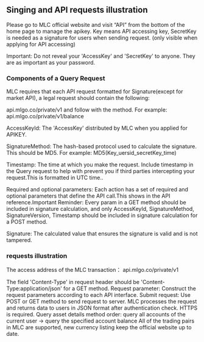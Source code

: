 ## Singing and API requests illustration

Please go to MLC official website and visit “API” from the bottom of the home page to manage the apikey. Key means API accessing key, SecretKey is needed as a signature for users when sending request. (only visible when applying for API accessing)

Important: Do not reveal your 'AccessKey' and 'SecretKey' to anyone. They are as important as your password. 

### Components of a Query Request
MLC requires that each API request formatted for Signature(except for market API), a legal request should contain the following:

api.mlgo.co/private/v1 and follow with the method. 
For example:  api.mlgo.co/private/v1/balance

AccessKeyId: The 'AccessKey' distributed by MLC when you applied for APIKEY.

SignatureMethod: The hash-based protocol used to calculate the signature. This should be MD5. 
For example: MD5(Key_uersid_secretKey_time)


Timestamp: The time at which you make the request. Include timestamp in the Query request to help with prevent you if third parties intercepting your request.This is formatted in UTC time..


Required and optional parameters: Each action has a set of required and optional parameters that define the API call.This shows in the API reference.Important Reminder: Every param in a GET method should be included in signature calculation, and only AccessKeyId, SignatureMethod, SignatureVersion, Timestamp should be included in signature calculation for a POST method.

Signature: The calculated value that ensures the signature is valid and is not tampered.

### requests illustration
The access address of the MLC transaction： api.mlgo.co/private/v1

The field 'Content-Type' in request header should be 'Content-Type:application/json' for a GET method.
Request parameter: Construct the request parameters according to each API interface.
Submit request: Use POST or GET method to send request to server.
MLC processes the request and  returns data to users in JSON format after authentication check.
HTTPS is required.
Query asset details method order: query all accounts of the current user -> query the specified account balance
All of the trading pairs in MLC are supported, new currency listing keep the official website up to date.

